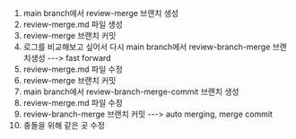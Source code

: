 1. main branch에서 review-merge 브랜치 생성
2. review-merge.md 파일 생성
3. review-merge 브랜치 커밋
4. 로그를 비교해보고 싶어서 다시 main branch에서 review-branch-merge 브랜치생성
---> fast forward
5. review-merge.md 파일 수정
6. review-merge 브랜치 커밋
7. main branch에서 review-branch-merge-commit 브랜치 생성
8. review-merge.md 파일 수정
9. review-branch-merge 브랜치 커밋
---> auto merging, merge commit
10. 충돌을 위해 같은 곳 수정
